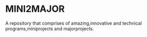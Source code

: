 # MINI2MAJOR
A repository that comprises of amazing,innovative and technical programs,miniprojects and majorprojects.
